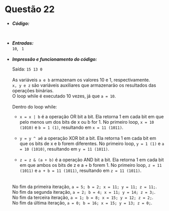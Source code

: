 # Questão 22

<ul>
  <li><strong><em>Código:</em></strong></li>
  <code></code>
</ul>
<br>
<ul>
  <li><strong><em>Entradas:</em></strong></li>
  <code>10</code>, <code> 1</code>
  <br>
  <br>
<li><strong><em>Impressão e funcionamento do código:</em></strong></li>
     <p>Saída: <code>15 13 0</code><br><br>
      As variáveis <code>a e b</code> armazenam os valores 10 e 1, respectivamente.<br>
      <code>x, y e z</code> são variáveis auxiliares que armazenarão os resultados das operações binárias.<br>
       O loop while é executado 10 vezes, já que <code>a = 10</code>.<br><br>
       Dentro do loop while: 
        <ul>
          <li><code>x = x | b</code> é a operação OR bit a bit. Ela retorna 1 em cada bit em que pelo menos um dos bits de x ou b for 1. No primeiro loop, <code>x = 10 (1010)</code> e <code>b = 1 (1)</code>, resultando em <code>x = 11 (1011)</code>.</li><br>
          <li><code>y = y ^ a</code>é a operação XOR bit a bit. Ela retorna 1 em cada bit em que os bits de x e b forem diferentes. No primeiro loop, <code>y = 1 (1)</code> e <code>a = 10 (1010)</code>, resultando em <code>y = 11 (1011)</code>.</li><br>
          <li><code>z = z & (a + b)</code> é a operação AND bit a bit. Ela retorna 1 em cada bit em que ambos os bits de z e a + b forem 1. No primeiro loop, <code>z = 11 (1011)</code> e <code>a + b = 11 (1011)</code>, resultando em <code>z = 11 (1011)</code>.</li>
        </ul>
        <br>
        <br>
        No fim da primeira iteração, <code>a = 5; b = 2; x = 11; y = 11; z = 11;</code>.<br>
        No fim da segunda iteração, <code>a = 2; b = 4; x = 11; y = 14; z = 3;</code>.<br>
        No fim da terceira iteração, <code>a = 1; b = 8; x = 15; y = 12; z = 2;</code>.<br>
        No fim da última iteração, <code>a = 0; b = 16; x = 15; y = 13; z = 0;</code>.
     </p>
</ul>
